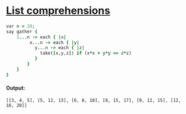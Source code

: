 [1]: http://rosettacode.org/wiki/List_comprehensions

# [List comprehensions][1]

```ruby
var n = 20;
say gather {
    1...n -> each { |x|
         x...n -> each { |y|
           y...n -> each { |z|
             take([x,y,z]) if (x*x + y*y == z*z)
           }
        }
    }
}
```

#### Output:
```
[[3, 4, 5], [5, 12, 13], [6, 8, 10], [8, 15, 17], [9, 12, 15], [12, 16, 20]]
```